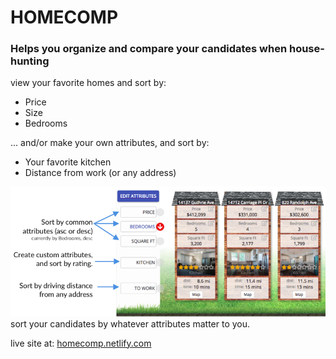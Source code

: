 # HOMECOMP

### Helps you organize and compare your candidates when house-hunting

view your favorite homes and sort by:

- Price
- Size
- Bedrooms

... and/or make your own attributes, and sort by:

- Your favorite kitchen
- Distance from work (or any address)

![Home screent shot](./src/Images/HomeCompScreenshot.png)
sort your candidates by whatever attributes matter to you.

live site at: [homecomp.netlify.com](https://homecomp.netlify.com "HOMECOMP")
